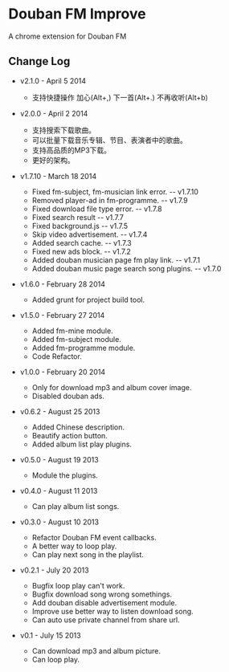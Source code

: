 # Douban FM Improve

A chrome extension for Douban FM

## Change Log

- v2.1.0 - April 5 2014
    - 支持快捷操作 加心(Alt+,) 下一首(Alt+.) 不再收听(Alt+b)

- v2.0.0 - April 2 2014
    - 支持搜索下载歌曲。
    - 可以批量下载音乐专辑、节目、表演者中的歌曲。
    - 支持高品质的MP3下载。
    - 更好的架构。

- v1.7.10 - March 18 2014
   - Fixed fm-subject, fm-musician link error. -- v1.7.10
   - Removed player-ad in fm-programme. -- v1.7.9
   - Fixed download file type error. -- v1.7.8
   - Fixed search result -- v1.7.7
   - Fixed background.js -- v1.7.5
   - Skip video advertisement. -- v1.7.4
   - Added search cache. -- v1.7.3
   - Fixed new ads block. -- v1.7.2
   - Added douban musician page fm play link. -- v1.7.1
   - Added douban music page search song plugins. -- v1.7.0

- v1.6.0 - February 28 2014
   - Added grunt for project build tool.

- v1.5.0 - February 27 2014
   - Added fm-mine module.
   - Added fm-subject module.
   - Added fm-programme module.
   - Code Refactor.

- v1.0.0 - February 20 2014
   - Only for download mp3 and album cover image.
   - Disabled douban ads.

- v0.6.2 - August 25 2013
    - Added Chinese description.
    - Beautify action button.
    - Added album list play plugins.

- v0.5.0 - August 19 2013
    - Module the plugins.

- v0.4.0 - August 11 2013
    - Can play album list songs.

- v0.3.0 - August 10 2013
    - Refactor Douban FM event callbacks.
    - A better way to loop play.
    - Can play next song in the playlist.

- v0.2.1 - July 20 2013
    - Bugfix loop play can't work.
    - Bugfix download song wrong somethings.
    - Add douban disable advertisement module.
    - Improve use better way to listen download song.
    - Can auto use private channel from share url.

- v0.1 - July 15 2013
    - Can download mp3 and album picture.
    - Can loop play.
